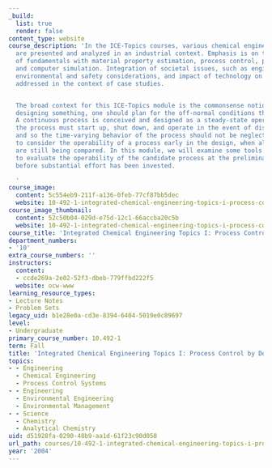 ```yaml
---
_build:
  list: true
  render: false
content_type: website
course_description: 'In the ICE-Topics courses, various chemical engineering problems
  are presented and analyzed in an industrial context. Emphasis is on the integration
  of fundamentals with material property estimation, process control, product development,
  and computer simulation. Integration of societal issues, such as engineering ethics,
  environmental and safety considerations, and impact of technology on society are
  addressed in the context of case studies.


  The broad context for this ICE-Topics module is the commonsense notion that, when
  designing something, one should plan for the off-normal conditions that may occur.
  A continuous process is conceived and designed as a steady-state operation. However,
  the process must start up, shut down, and operate in the event of disturbances,
  and so the time-varying behavior of the process should not be neglected. It is helpful
  to consider the operability of a process early in the design, when alternatives
  are still being compared. In this module, we will examine some tools that will help
  to evaluate the operability of the candidate process at the preliminary design stage,
  before substantial effort has been invested.

  '
course_image:
  content: 5c554eb9-211f-a136-0feb-77cf87bb5dec
  website: 10-492-1-integrated-chemical-engineering-topics-i-process-control-by-design-fall-2004
course_image_thumbnail:
  content: 52c50b04-029d-e75d-12c1-66accba20c5b
  website: 10-492-1-integrated-chemical-engineering-topics-i-process-control-by-design-fall-2004
course_title: 'Integrated Chemical Engineering Topics I: Process Control by Design'
department_numbers:
- '10'
extra_course_numbers: ''
instructors:
  content:
  - ccde269a-2e02-52f3-dbeb-779ffbd222f5
  website: ocw-www
learning_resource_types:
- Lecture Notes
- Problem Sets
legacy_uid: b1e28e0a-cd3e-8394-6404-5019e0c89697
level:
- Undergraduate
primary_course_number: 10.492-1
term: Fall
title: 'Integrated Chemical Engineering Topics I: Process Control by Design'
topics:
- - Engineering
  - Chemical Engineering
  - Process Control Systems
- - Engineering
  - Environmental Engineering
  - Environmental Management
- - Science
  - Chemistry
  - Analytical Chemistry
uid: d51928fa-0290-48b9-aa1d-61f23c90d050
url_path: courses/10-492-1-integrated-chemical-engineering-topics-i-process-control-by-design-fall-2004
year: '2004'
---
```

